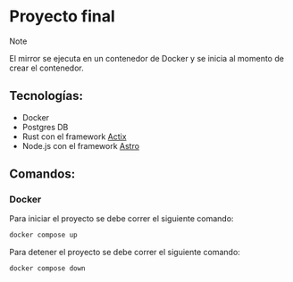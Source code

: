 # Proyecto final
> [!NOTE]  
> El mirror se ejecuta en un contenedor de Docker y se inicia al momento de crear el contenedor.

## Tecnologías:
- Docker
- Postgres DB
- Rust con el framework [Actix](https://actix.rs/)
- Node.js con el framework [Astro](https://astro.build/)

## Comandos:
### Docker
Para iniciar el proyecto se debe correr el siguiente comando:
```bash
docker compose up
```

Para detener el proyecto se debe correr el siguiente comando:
```bash
docker compose down
```
